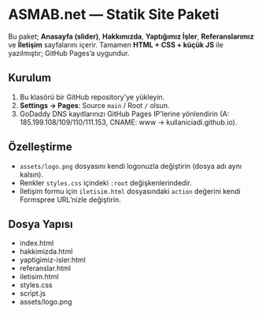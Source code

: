 
# ASMAB.net — Statik Site Paketi

Bu paket; **Anasayfa (slider)**, **Hakkımızda**, **Yaptığımız İşler**, **Referanslarımız** ve **İletişim** sayfalarını içerir.
Tamamen **HTML + CSS + küçük JS** ile yazılmıştır; GitHub Pages’a uygundur.

## Kurulum
1. Bu klasörü bir GitHub repository'ye yükleyin.
2. **Settings → Pages**: Source `main` / Root `/` olsun.
3. GoDaddy DNS kayıtlarınızı GitHub Pages IP'lerine yönlendirin (A: 185.199.108/109/110/111.153, CNAME: www → kullaniciadi.github.io).

## Özelleştirme
- `assets/logo.png` dosyasını kendi logonuzla değiştirin (dosya adı aynı kalsın).
- Renkler `styles.css` içindeki `:root` değişkenlerindedir.
- İletişim formu için `iletisim.html` dosyasındaki `action` değerini kendi Formspree URL’nizle değiştirin.

## Dosya Yapısı
- index.html
- hakkimizda.html
- yaptigimiz-isler.html
- referanslar.html
- iletisim.html
- styles.css
- script.js
- assets/logo.png
